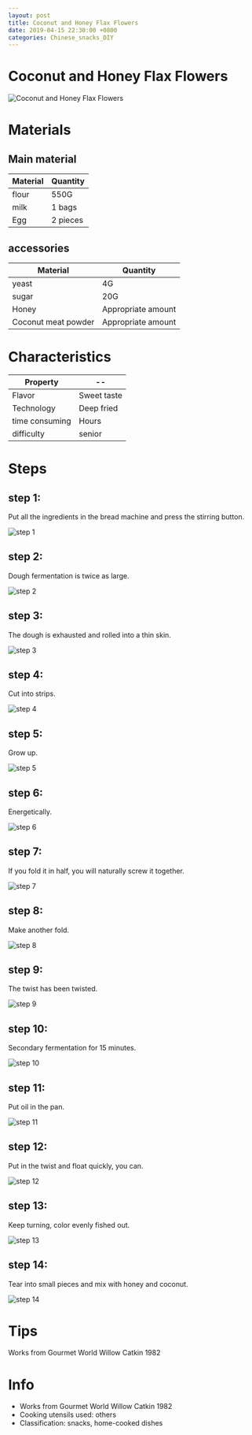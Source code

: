 ```yaml
---
layout: post
title: Coconut and Honey Flax Flowers
date: 2019-04-15 22:30:00 +0800
categories: Chinese_snacks_DIY
---
```


# Coconut and Honey Flax Flowers

![Coconut and Honey Flax Flowers]({{site.baseurl}}/img/399851/399851.jpg)

# Materials


## Main material

Material|Quantity
--|--
flour|550G
milk|1 bags
Egg|2 pieces

## accessories

Material|Quantity
--|--
yeast|4G
sugar|20G
Honey|Appropriate amount
Coconut meat powder|Appropriate amount

# Characteristics

Property|--
--|--
Flavor|Sweet taste
Technology|Deep fried
time consuming|Hours
difficulty|senior

# Steps

## step 1:

Put all the ingredients in the bread machine and press the stirring button.

![step 1]({{site.baseurl}}/img/399851/1.jpg)

## step 2:

Dough fermentation is twice as large.

![step 2]({{site.baseurl}}/img/399851/2.jpg)

## step 3:

The dough is exhausted and rolled into a thin skin.

![step 3]({{site.baseurl}}/img/399851/3.jpg)

## step 4:

Cut into strips.

![step 4]({{site.baseurl}}/img/399851/4.jpg)

## step 5:

Grow up.

![step 5]({{site.baseurl}}/img/399851/5.jpg)

## step 6:

Energetically.

![step 6]({{site.baseurl}}/img/399851/6.jpg)

## step 7:

If you fold it in half, you will naturally screw it together.

![step 7]({{site.baseurl}}/img/399851/7.jpg)

## step 8:

Make another fold.

![step 8]({{site.baseurl}}/img/399851/8.jpg)

## step 9:

The twist has been twisted.

![step 9]({{site.baseurl}}/img/399851/9.jpg)

## step 10:

Secondary fermentation for 15 minutes.

![step 10]({{site.baseurl}}/img/399851/10.jpg)

## step 11:

Put oil in the pan.

![step 11]({{site.baseurl}}/img/399851/11.jpg)

## step 12:

Put in the twist and float quickly, you can.

![step 12]({{site.baseurl}}/img/399851/12.jpg)

## step 13:

Keep turning, color evenly fished out.

![step 13]({{site.baseurl}}/img/399851/13.jpg)

## step 14:

Tear into small pieces and mix with honey and coconut.

![step 14]({{site.baseurl}}/img/399851/14.jpg)

# Tips

Works from Gourmet World Willow Catkin 1982

# Info

- Works from Gourmet World Willow Catkin 1982
- Cooking utensils used: others
- Classification: snacks, home-cooked dishes